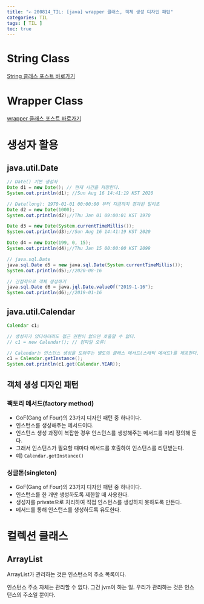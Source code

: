 ```yaml
---
title: "✍ 200814_TIL: [java] wrapper 클래스, 객체 생성 디자인 패턴"
categories: TIL
tags: [ TIL ]
toc: true
---
```




# String Class

[String 클래스 포스트 바로가기](https://hayeon17kim.github.io/java/2020/08/14/string)

# Wrapper Class

[wrapper 클래스 포스트 바로가기](https://hayeon17kim.github.io/java/2020/08/14/wrapper-class)

# 생성자 활용

## java.util.Date

```java
// Date() 기본 생성자
Date d1 = new Date(); // 현재 시간을 저장한다.
System.out.println(d1); //Sun Aug 16 14:41:19 KST 2020

// Date(long): 1970-01-01 00:00:00 부터 지금까지 경과된 밀리초
Date d2 = new Date(1000);
System.out.println(d2);//Thu Jan 01 09:00:01 KST 1970

Date d3 = new Date(System.currentTimeMillis());
System.out.println(d3);//Sun Aug 16 14:41:19 KST 2020

Date d4 = new Date(199, 0, 15);
System.out.println(d4);//Thu Jan 15 00:00:00 KST 2099

// java.sql.Date
java.sql.Date d5 = new java.sql.Date(System.currentTimeMillis());
System.out.println(d5);//2020-08-16

// 간접적으로 객체 생성하기
java.sql.Date d6 = java.jql.Date.valueOf("2019-1-16");
System.out.println(d6);//2019-01-16
```



## java.util.Calendar
```java
Calendar c1;

// 생성자가 있다하더라도 접근 권한이 없으면 호출할 수 없다.
// c1 = new Calendar(); // 컴파일 오류!

// Calendar는 인스턴스 생성을 도와주는 별도의 클래스 메서드(스태틱 메서드)를 제공한다.
c1 = Calendar.getInstance();
System.out.println(c1.get(Calendar.YEAR));
```




## 객체 생성 디자인 패턴

### 팩토리 메서드(factory method)

- GoF(Gang of Four)의 23가지 디자인 패턴 중 하나이다.
- 인스턴스를 생성해주는 메서드이다.
- 인스턴스 생성 과정이 복잡한 경우 인스턴스를 생성해주는 메서드를 미리 정의해 둔다.
- 그래서 인스턴스가 필요할 때마다 메서드를 호출하여 인스턴스를 리턴받는다.
- 예) `Calendar.getInstance()`



### 싱글톤(singleton)

- GoF(Gang of Four)의 23가지 디자인 패턴 중 하나이다.
- 인스턴스를 한 개만 생성하도록 제한할 때 사용한다.
- 생성자를 private으로 처리하여 직접 인스턴스를 생성하지 못하도록 만든다.
- 메서드를 통해 인스턴스를 생성하도록 유도한다.


# 컬렉션 클래스

## ArrayList

 ArrayList가 관리하는 것은 인스턴스의 주소 목록이다.

인스턴스 주소 자체는 관리할 수 없다. 그건 jvm이 하는 일. 우리가 관리하는 것은 인스턴스의 주소일 뿐이다. 